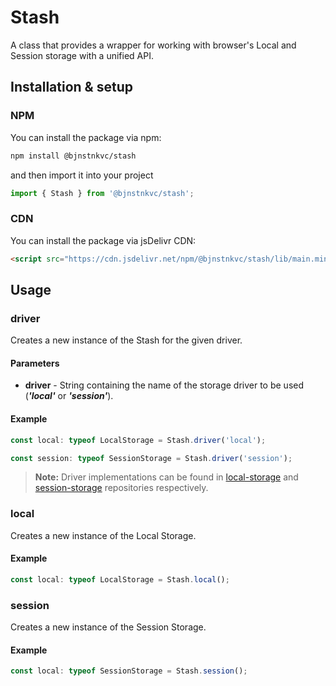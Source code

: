 # Stash

A class that provides a wrapper for working with browser's Local and Session storage with a unified API.

## Installation & setup

### NPM

You can install the package via npm:

```bash
npm install @bjnstnkvc/stash
````

and then import it into your project

```javascript
import { Stash } from '@bjnstnkvc/stash';
```

### CDN

You can install the package via jsDelivr CDN:

```html
<script src="https://cdn.jsdelivr.net/npm/@bjnstnkvc/stash/lib/main.min.js"></script>
```

## Usage

### driver

Creates a new instance of the Stash for the given driver.

#### Parameters

- **driver** - String containing the name of the storage driver to be used (_**'local'**_ or _**'session'**_).

#### Example

```javascript
const local: typeof LocalStorage = Stash.driver('local');
```

```javascript
const session: typeof SessionStorage = Stash.driver('session');
```

>**Note:** Driver implementations can be found in [local-storage](https://github.com/BJNSTNKVC/js-local-storage) and [session-storage](https://github.com/BJNSTNKVC/js-session-storage) repositories respectively.

### local

Creates a new instance of the Local Storage.

#### Example

```javascript
const local: typeof LocalStorage = Stash.local();
````

### session

Creates a new instance of the Session Storage.

#### Example

```javascript
const local: typeof SessionStorage = Stash.session();
````